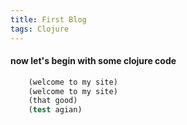 ```yaml
---
title: First Blog
tags: Clojure
---
```


#### now let's begin with some clojure code

```clojure
    (welcome to my site)
    (welcome to my site)
    (that good)
    (test agian)
```
